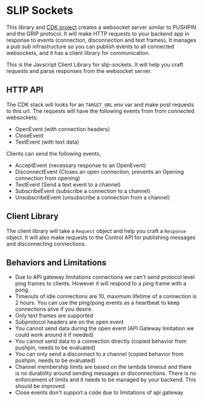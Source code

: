 # SLIP Sockets

This library and [CDK project](../slip-sockets-stack/README.md) creates a websocket server similar to PUSHPIN and the GRIP protocol. It will make HTTP requests to your backend app in response to events (connection, disconnection and text frames). It manages a pub sub infrastructure so you can publish events to all connected websockets, and it has a client library for communication.

This is the Javscript Client Library for slip-sockets. It will help you craft requests and parse responses from the websocket server.

## HTTP API

The CDK stack will looks for an `TARGET_URL` env var and make post requests to this url. The requests will have the following events from from connected websockets;

- OpenEvent (with connection headers)
- CloseEvent
- TextEvent (with text data)

Clients can send the following events;

- AcceptEvent (necessary response to an OpenEvent)
- DisconnectEvent (Closes an open connection, prevents an Opening connection from opening)
- TextEvent (Send a text event to a channel)
- SubscribeEvent (subscribe a connection to a channel)
- UnsubscribeEvent (unsubscribe a connection from a channel)

## Client Library

The client library will take a `Request` object and help you craft a `Response` object. It will also make requests to the Control API for publishing messages and disconnecting connections.

## Behaviors and Limitations

- Due to API gateway limitations connections we can't send protocol level ping frames to clients. However it will respond to a ping frame with a pong.
- Timeouts of idle connections are 10, maximum lifetime of a connection is 2 hours. You can use the ping/pong events as a heartbeat to keep connections alive if you desire.
- Only text frames are supported
- Subprotocol headers are on the open event
- You cannot send data during the open event (API Gateway limitation we could work around it if needed)
- You cannot send data to a connection directly (copied behavior from pushpin, needs to be evaluated)
- You can only send a disconnect to a channel (copied behavior from pushpin, needs to be evaluated)
- Channel membership limits are based on the lambda timeout and there is no durability around sending messages or disconnections. There is no enforcement of limits and it needs to be managed by your backend. This should be improved.
- Close events don't support a code due to limitations of api gateway

